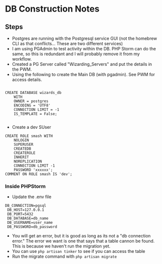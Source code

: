 # DB Construction Notes

## Steps
- Postgres are running with the Postgresql service GUI (not the homebrew CLI as that conflicts... These are two different services)
- I am using PGAdmin to test activity within the DB.  PHP Storm can do the same, so this is redundant and I will probably remove it from my workflow.
- Created a PG Server called "Wizarding_Servers" and put the details in the PWM.
- Using the following to create the Main DB (with pgadmin).  See PWM for access details.

```psql

CREATE DATABASE wizards_db
    WITH
    OWNER = postgres
    ENCODING = 'UTF8'
    CONNECTION LIMIT = -1
    IS_TEMPLATE = False;
    
```

- Create a dev SUser

```psql
CREATE ROLE smash WITH
	NOLOGIN
	SUPERUSER
	CREATEDB
	CREATEROLE
	INHERIT
	NOREPLICATION
	CONNECTION LIMIT -1
	PASSWORD 'xxxxxx';
COMMENT ON ROLE smash IS 'dev';
```

### Inside PHPStorm

- Update the .env file

```text
DB_CONNECTION=pgsql
 DB_HOST=127.0.0.1
 DB_PORT=5432
 DB_DATABASE=db_name
 DB_USERNAME=user_name
 DB_PASSWORD=db_password
```

- You will get an error, but it is good as long as its not a "db connection error."  The error we want is one that says that a table cannon be found.  This is because we haven't run the migration yet.
- You can use `php artisan tinker` to see if you can access the table
- Run the migrate command with `php artisan migrate`
